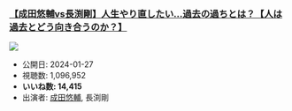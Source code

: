### [【成田悠輔vs長渕剛】人生やり直したい…過去の過ちとは？【人は過去とどう向き合うのか？】](https://www.youtube.com/watch?v=arcYBqJcY8w)
[![](https://img.youtube.com/vi/arcYBqJcY8w/sddefault.jpg)](https://www.youtube.com/watch?v=arcYBqJcY8w)
-   公開日: 2024-01-27
-   視聴数: 1,096,952
-   **いいね数: 14,415**
-   出演者: [成田悠輔](/rehacq_fan/people/成田悠輔 "wikilink"), 長渕剛
